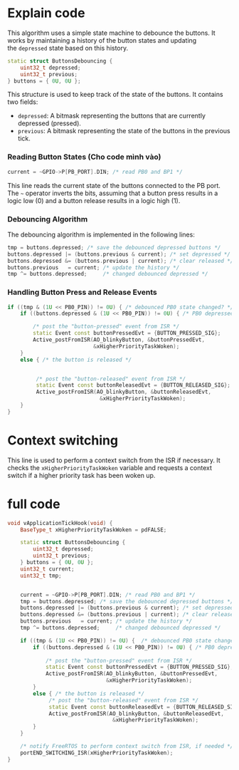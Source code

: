 
# Explain code
This algorithm uses a simple state machine to debounce the buttons. It works by maintaining a history of the button states and updating the `depressed` state based on this history.

```cpp
static struct ButtonsDebouncing {
    uint32_t depressed;
    uint32_t previous;
} buttons = { 0U, 0U };
```
This structure is used to keep track of the state of the buttons. It contains two fields:

- `depressed`: A bitmask representing the buttons that are currently depressed (pressed).
- `previous`: A bitmask representing the state of the buttons in the previous tick.

### Reading Button States (Cho code mình vào)

```cpp
current = ~GPIO->P[PB_PORT].DIN; /* read PB0 and BP1 */
```


This line reads the current state of the buttons connected to the PB port. The `~` operator inverts the bits, assuming that a button press results in a logic low (0) and a button release results in a logic high (1).

### Debouncing Algorithm

The debouncing algorithm is implemented in the following lines:
```cpp
tmp = buttons.depressed; /* save the debounced depressed buttons */
buttons.depressed |= (buttons.previous & current); /* set depressed */
buttons.depressed &= (buttons.previous | current); /* clear released */
buttons.previous   = current; /* update the history */
tmp ^= buttons.depressed;     /* changed debounced depressed */

```

### Handling Button Press and Release Events

```cpp
if ((tmp & (1U << PB0_PIN)) != 0U) { /* debounced PB0 state changed? */
    if ((buttons.depressed & (1U << PB0_PIN)) != 0U) { /* PB0 depressed? */

        /* post the "button-pressed" event from ISR */
        static Event const buttonPressedEvt = {BUTTON_PRESSED_SIG};
        Active_postFromISR(AO_blinkyButton, &buttonPressedEvt,
                           &xHigherPriorityTaskWoken);
    }
    else { /* the button is released */


         /* post the "button-released" event from ISR */
         static Event const buttonReleasedEvt = {BUTTON_RELEASED_SIG};
         Active_postFromISR(AO_blinkyButton, &buttonReleasedEvt,
                             &xHigherPriorityTaskWoken);
    }
}

```

# Context switching
This line is used to perform a context switch from the ISR if necessary. It checks the `xHigherPriorityTaskWoken` variable and requests a context switch if a higher priority task has been woken up.

# full code

```cpp
void vApplicationTickHook(void) {
    BaseType_t xHigherPriorityTaskWoken = pdFALSE;

    static struct ButtonsDebouncing {
        uint32_t depressed;
        uint32_t previous;
    } buttons = { 0U, 0U };
    uint32_t current;
    uint32_t tmp;


    current = ~GPIO->P[PB_PORT].DIN; /* read PB0 and BP1 */
    tmp = buttons.depressed; /* save the debounced depressed buttons */
    buttons.depressed |= (buttons.previous & current); /* set depressed */
    buttons.depressed &= (buttons.previous | current); /* clear released */
    buttons.previous   = current; /* update the history */
    tmp ^= buttons.depressed;     /* changed debounced depressed */

    if ((tmp & (1U << PB0_PIN)) != 0U) {  /* debounced PB0 state changed? */
        if ((buttons.depressed & (1U << PB0_PIN)) != 0U) { /* PB0 depressed? */
    
            /* post the "button-pressed" event from ISR */
            static Event const buttonPressedEvt = {BUTTON_PRESSED_SIG};
            Active_postFromISR(AO_blinkyButton, &buttonPressedEvt,
                               &xHigherPriorityTaskWoken);
        }
        else { /* the button is released */
             /* post the "button-released" event from ISR */
             static Event const buttonReleasedEvt = {BUTTON_RELEASED_SIG};
             Active_postFromISR(AO_blinkyButton, &buttonReleasedEvt,
                                 &xHigherPriorityTaskWoken);
        }
    }

    /* notify FreeRTOS to perform context switch from ISR, if needed */
    portEND_SWITCHING_ISR(xHigherPriorityTaskWoken);
}
```
